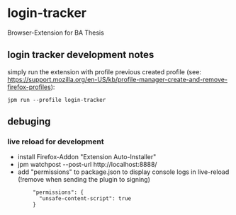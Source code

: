 # login-tracker
Browser-Extension for BA Thesis 

## login tracker development notes

simply run the extension with profile previous created profile (see: https://support.mozilla.org/en-US/kb/profile-manager-create-and-remove-firefox-profiles):

    jpm run --profile login-tracker

## debuging
### live reload for development

- install Firefox-Addon "Extension Auto-Installer"
- jpm watchpost --post-url http://localhost:8888/
- add "permissions" to package.json to display console logs in live-reload (!remove when sending the plugin to signing)
```
        "permissions": {
          "unsafe-content-script": true
        }
```
